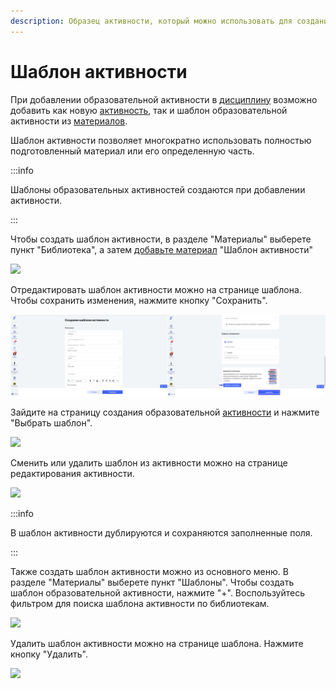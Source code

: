 ```yaml
---
description: Образец активности, который можно использовать для создания новой
---
```


# Шаблон активности

При добавлении образовательной активности в [дисциплину](../../../struktura/disciplina/) возможно добавить как новую [активность](../../../struktura/aktivnosti/), так и шаблон образовательной активности из [материалов](./).

Шаблон активности позволяет многократно использовать полностью подготовленный материал или его определенную часть.

:::info

Шаблоны образовательных активностей создаются при добавлении активности.

:::

Чтобы создать шаблон активности, в разделе "Материалы" выберете пункт "Библиотека", а затем [добавьте материал](../dobavlenie-materialov.md) "Шаблон активности"

![](../../../.gitbook/assets/Screenshot\_792.png)

Отредактировать шаблон активности можно на странице шаблона. Чтобы сохранить изменения, нажмите кнопку "Сохранить".

![](../../../.gitbook/assets/Безымянный.png)

Зайдите на страницу создания образовательной [активности](../../../struktura/aktivnosti/) и нажмите "Выбрать шаблон".

![](../../../.gitbook/assets/Screenshot\_798.png)

Сменить или удалить шаблон из активности можно на странице редактирования активности.

![](../../../.gitbook/assets/Screenshot\_800.png)

:::info

В шаблон активности дублируются и сохраняются заполненные поля.

:::

Также создать шаблон активности можно из основного меню. В разделе "Материалы" выберете пункт "Шаблоны". Чтобы создать шаблон образовательной активности, нажмите "+". Воспользуйтесь фильтром для поиска шаблона активности по библиотекам.

![](../../../.gitbook/assets/Screenshot\_805.png)

Удалить шаблон активности можно на странице шаблона. Нажмите кнопку "Удалить".

![](../../../.gitbook/assets/Screenshot\_796.png)

